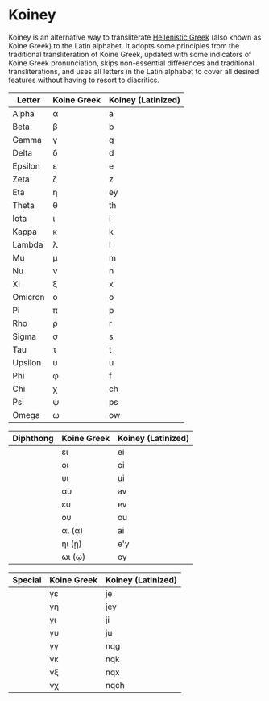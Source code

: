 # Koiney

Koiney is an alternative way to transliterate [Hellenistic Greek](https://en.wikipedia.org/wiki/Koine_Greek) (also known as Koine Greek) to the Latin alphabet. It adopts some principles from the traditional transliteration of Koine Greek, updated with some indicators of Koine Greek pronunciation, skips non-essential differences and traditional transliterations, and uses all letters in the Latin alphabet to cover all desired features without having to resort to diacritics.

| Letter | Koine Greek | Koiney (Latinized) |
| --- | --- | --- |
| Alpha |	α | a |
| Beta |	β | b |
| Gamma |	γ | g |
| Delta |	δ | d |
| Epsilon |	ε | e |
| Zeta |	ζ | z |
| Eta |	η | ey |
| Theta |	θ | th |
| Iota |	ι | i |
| Kappa |	κ | k |
| Lambda |	λ | l |
| Mu |	μ | m |
| Nu |	ν | n |
| Xi |	ξ | x |
| Omicron |	ο | o |
| Pi |	π | p |
| Rho |	ρ | r |
| Sigma |	σ | s | 
| Tau |	τ | t |
| Upsilon |	υ | u |
| Phi |	φ | f |
| Chi |	χ | ch |
| Psi |	ψ | ps |
| Omega |	ω | ow |

| Diphthong | Koine Greek | Koiney (Latinized) |
| --- | --- | --- |
|  |	ει | ei |
|  |	οι | oi |
|  |	υι | ui |
|  |	αυ | av |
|  |	ευ | ev |
|  |	ου | ou |
|  |	αι (ᾳ) | ai |
|  |	ηι (ῃ) | e'y |
|  |	ωι (ῳ)| oy |

| Special | Koine Greek | Koiney (Latinized) |
| --- | --- | --- |
|  |	γε | je |
|  |	γη | jey |
|  |	γι | ji |
|  |	γυ | ju |
|  |	γγ | nqg |
|  |	νκ | nqk |
|  |	νξ | nqx |
|  |	νχ | nqch |
